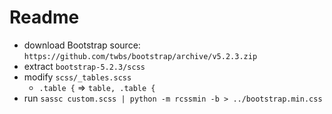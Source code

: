 # Readme

* download Bootstrap source: `https://github.com/twbs/bootstrap/archive/v5.2.3.zip`
* extract `bootstrap-5.2.3/scss`
* modify `scss/_tables.scss`
  * `.table {` => `table, .table {`
* run `sassc custom.scss | python -m rcssmin -b > ../bootstrap.min.css`

